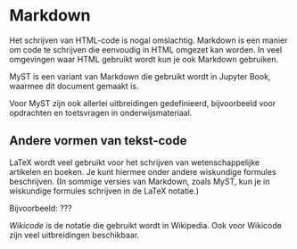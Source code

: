 # Markdown

Het schrijven van HTML-code is nogal omslachtig.
Markdown is een manier om code te schrijven die eenvoudig in HTML omgezet kan worden.
In veel omgevingen waar HTML gebruikt wordt kun je ook Markdown gebruiken.

MyST is een variant van Markdown die gebruikt wordt in Jupyter Book,
waarmee dit document gemaakt is.

Voor MyST zijn ook allerlei uitbreidingen gedefinieerd, bijvoorbeeld voor opdrachten en toetsvragen in onderwijsmateriaal.

## Andere vormen van tekst-code

LaTeX wordt veel gebruikt voor het schrijven van wetenschappelijke artikelen en boeken.
Je kunt hiermee onder andere wiskundige formules beschrijven.
(In sommige versies van Markdown, zoals MyST, kun je in wiskundige formules schrijven in de LaTeX notatie.)

Bijvoorbeeld: ???

*Wikicode* is de notatie die gebruikt wordt in Wikipedia.
Ook voor Wikicode zijn veel uitbreidingen beschikbaar.


